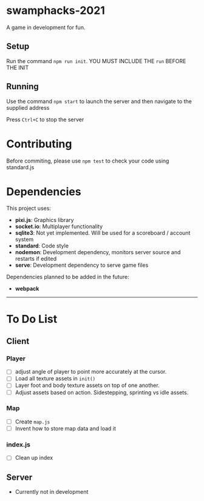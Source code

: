 # swamphacks-2021

A game in development for fun.

## Setup

Run the command `npm run init`. YOU MUST INCLUDE THE `run` BEFORE THE INIT

## Running

Use the command `npm start` to launch the server and then navigate to the supplied address

Press `Ctrl+C` to stop the server

# Contributing

Before commiting, please use `npm test` to check your code using standard.js

# Dependencies 

This project uses:
- **pixi.js**: Graphics library
- **socket.io**: Multiplayer functionality
- **sqlite3**: Not yet implemented. Will be used for a scoreboard / account system
- **standard**: Code style
- **nodemon**: Development dependency, monitors server source and restarts if edited
- **serve**: Development dependency to serve game files

Dependencies planned to be added in the future:
- **webpack**

---

# To Do List
## Client
### Player
- [ ] adjust angle of player to point more accurately at the cursor.
- [ ] Load all texture assets in `init()`
- [ ] Layer foot and body texture assets on top of one another.
- [ ] Adjust assets based on action. Sidestepping, sprinting vs idle assets.
### Map
- [ ] Create `map.js`
- [ ] Invent how to store map data and load it
### index.js
- [ ] Clean up index
## Server
- Currently not in development

